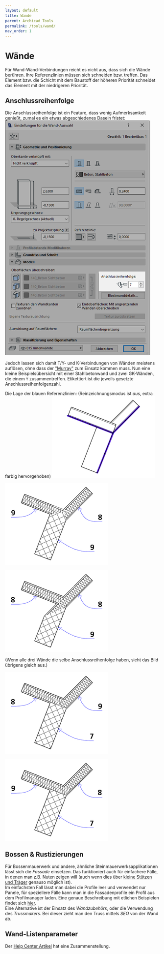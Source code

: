 ```yaml
---
layout: default
title: Wände
parent: Archicad Tools
permalink: /tools/wand/
nav_order: 1
---
```

# Wände

Für Wand-Wand-Verbindungen reicht es nicht aus, dass sich die Wände berühren. Ihre Referenzlinien müssen sich schneiden bzw. treffen. Das Element bzw. die Schicht mit dem Baustoff der höheren Priorität schneidet das Element mit der niedrigeren Priorität.

## Anschlussreihenfolge
Die Anschlussreihenfolge ist ein Feature, dass wenig Aufmerksamkeit genießt, zumal es ein etwas abgeschiedenes Dasein fristet:
![Anschlussreihenfolge](../../img/wand-anschlussreihenfolge-1.png)

Jedoch lassen sich damit T/Y- und K-Verbindungen von Wänden meistens auflösen, ohne dass der ["Murray"](/techniken#stützen-zur-verschneidung) zum Einsatz kommen muss. Nun eine kleine Beispielsübersicht mit einer Stahlbetonwand und zwei GK-Wänden, die einem `Y` zusammentreffen. Etikettiert ist die jeweils gesetzte Anschlussreihenfolgenzahl.

Die Lage der blauen Referenzlinien: (Reinzeichnungsmodus ist _aus_, extra farbig hervorgehoben)
![Lage der Referenzlinien](../../img/wand-anschlussreihenfolge-2.png)

![Lage der Referenzlinien](../../img/wand-anschlussreihenfolge-3.png)

![Lage der Referenzlinien](../../img/wand-anschlussreihenfolge-4.png)

(Wenn alle drei Wände die selbe Anschlussreihenfolge haben, sieht das Bild übrigens gleich aus.)

![Lage der Referenzlinien](../../img/wand-anschlussreihenfolge-5.png)

![Lage der Referenzlinien](../../img/wand-anschlussreihenfolge-6.png)

## Bossen & Rustizierungen
Für Bossenmauerwerk und andere, ähnliche Steinmauerwerksapplikationen lässt sich die _Fassade_ einsetzen. Das funktioniert auch für einfachere Fälle, in denen man z.B. Nuten zeigen will (auch wenn dies über [kleine Stützen und Träger](/techniken/#schneidende-luft) genauso möglich ist).  
Im einfachsten Fall lässt man dabei die Profile leer und verwendet nur Panele, für speziellere Fälle kann man in die Fassadenprofile ein Profil aus dem Profilmanager laden. Eine genaue Beschreibung mit etlichen Beispielen findet sich [hier](https://hey-archicad.de/2019/05/29/steinmauerwerk-bossenmauerwerk/).  
Eine Alternative ist der Einsatz des _Wandzubehörs_, oder die Verwendung des _Trussmakers_. Bei dieser zieht man den Truss mittels _SEO_ von der Wand ab.


## Wand-Listenparameter
Der [Help Center Artikel](https://helpcenter.graphisoft.de/handbuecher/handbucher-zu-archicad-23/hilfe-zu-archicad-23/elementparameter/wand-listenparameter/) hat eine Zusammenstellung.